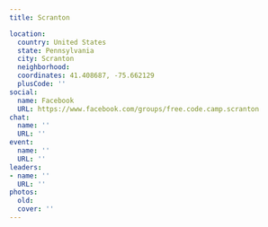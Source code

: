```yaml
---
title: Scranton

location:
  country: United States
  state: Pennsylvania
  city: Scranton
  neighborhood: 
  coordinates: 41.408687, -75.662129
  plusCode: ''
social:
  name: Facebook
  URL: https://www.facebook.com/groups/free.code.camp.scranton
chat:
  name: ''
  URL: ''
event:
  name: ''
  URL: ''
leaders:
- name: ''
  URL: ''
photos:
  old: 
  cover: ''
---
```

